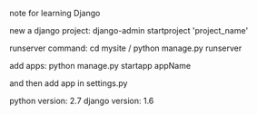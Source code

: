 note for learning Django

new a django project: django-admin startproject 'project_name'

runserver command: cd mysite / python manage.py runserver

add apps: python manage.py startapp appName

and then add app in settings.py

python version: 2.7
django version: 1.6
